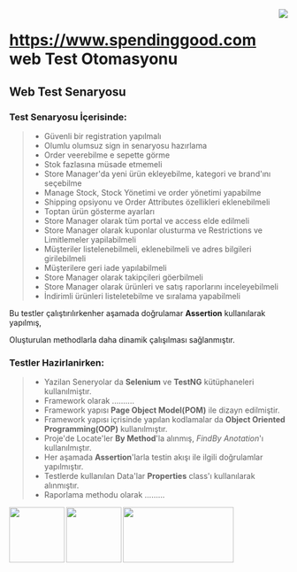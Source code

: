 <img src="pngs/readme.png" align="right"/>


# https://www.spendinggood.com web Test Otomasyonu
## Web Test Senaryosu
### Test Senaryosu İçerisinde:
> - Güvenli bir registration yapılmalı
> - Olumlu olumsuz sign in senaryosu hazırlama
> - Order veerebilme e sepette görme
> - Stok fazlasına müsade etmemeli
> - Store Manager'da yeni ürün ekleyebilme, kategori ve brand'ını seçebilme
> - Manage Stock, Stock Yönetimi ve order yönetimi yapabilme
> - Shipping opsiyonu ve Order Attributes özellikleri eklenebilmeli
> - Toptan ürün gösterme ayarları
> - Store Manager olarak tüm portal ve access elde edilmeli
> - Store Manager olarak kuponlar olusturma ve Restrictions ve Limitlemeler yapilabilmeli
> - Müşteriler listelenebilmeli, eklenebilmeli ve adres bilgileri girilebilmeli
> - Müşterilere geri iade yapılabilmeli
> - Store Manager olarak takipçileri göerbilmeli
> - Store Manager olarak ürünleri ve satış raporlarını inceleyebilmeli
> - İndirimli ürünleri listeletebilme ve sıralama yapabilmeli

Bu testler çalıştırılırkenher aşamada doğrulamar **Assertion** kullanılarak yapılmış,

Oluşturulan methodlarla daha dinamik çalışılması sağlanmıştır.

### Testler Hazirlanirken:
> - Yazilan Seneryolar da **Selenium** ve **TestNG** kütüphaneleri kullanılmiştır.
> - Framework olarak ..........
> - Framework yapısı **Page Object Model(POM)** ile dizayn edilmiştir.
> - Framework yapısı içrisinde yapılan kodlamalar da **Object Oriented Programming(OOP)** kullanılmıştır.
> - Proje'de Locate'ler **By Method**'la alınmış, _FindBy Anotation_'ı kullanılmıştır.
> - Her aşamada **Assertion**'larla testin akışı ile ilgili doğrulamlar yapılmıştır.
> - Testlerde kullanılan Data'lar **Properties** class'ı kullanılarak alınmıştır.
> - Raporlama methodu olarak .........


<img src="pngs/java.jpg" width="100px" height="100px" padding="10px" align="left"/>
<img src="pngs/selenium.png" width="100px" height="100px" padding="10px" align="left"/>
<img src="pngs/testng1.png" width="200px" height="100px" padding="10px" align="left"/>
